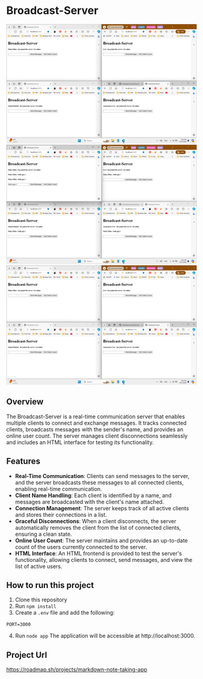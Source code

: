 # Broadcast-Server
![screenshot1](./screenshots/Screenshot(1).png)
![screenshot2](./screenshots/Screenshot(2).png)
![screenshot3](./screenshots/Screenshot(1).png)
## Overview
The Broadcast-Server is a real-time communication server that enables multiple clients to connect and exchange messages. It tracks connected clients, broadcasts messages with the sender's name, and provides an online user count. The server manages client disconnections seamlessly and includes an HTML interface for testing its functionality.
## Features
- **Real-Time Communication**: Clients can send messages to the server, and the server broadcasts these messages to all connected clients, enabling real-time communication.
- **Client Name Handling**: Each client is identified by a  name, and messages are broadcasted with the client's name attached.
- **Connection Management**: The server keeps track of all active clients and stores their connections in a list.
- **Graceful Disconnections**: When a client disconnects, the server automatically removes the client from the list of connected clients, ensuring a clean state.
- **Online User Count**: The server maintains and provides an up-to-date count of the users currently connected to the server.
- **HTML Interface**: An HTML frontend is provided to test the server's functionality, allowing clients to connect, send messages, and view the list of active users.

## How to run this project
1. Clone this repository
2. Run `npm install`
3. Create a `.env` file and add the following:
```
PORT=3000
```
4. Run `node app`
The application will be accessible at http://localhost:3000.
## Project Url
https://roadmap.sh/projects/markdown-note-taking-app